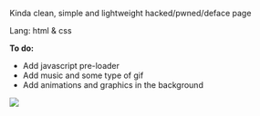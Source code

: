 Kinda clean, simple and lightweight hacked/pwned/deface page

Lang: html & css

**To do:**
- Add javascript pre-loader
- Add music and some type of gif
- Add animations and graphics in the background

<p>
<img src="https://nasa.support/defaced.png">
</p>
